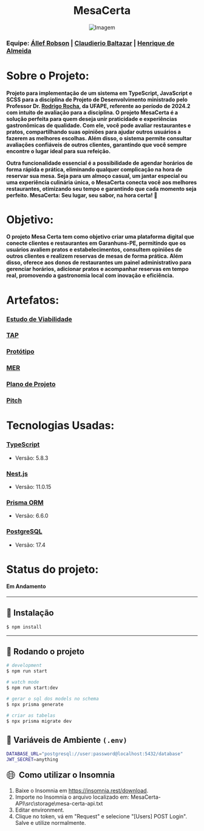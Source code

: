 <h1 style="text-align: center;">MesaCerta</h1>
<p align="center">
  <img src="https://i.imgur.com/pH57SOM.png" alt="Imagem" />
</p>

<h3>Equipe:   
   <a href = "https://github.com/allefbcc">Állef Robson</a> |
   <a href = "https://github.com/Claudierio">Claudierio Baltazar</a> |
   <a href = "https://github.com/Dev-Henrique-Almeida">Henrique de Almeida</a>
</h3>

<h1>Sobre o Projeto:</h1>

<h4>Projeto para implementação de um sistema em TypeScript, JavaScript e SCSS para a disciplina de Projeto de Desenvolvimento ministrado pelo Professor Dr. <a href = "https://github.com/rgcrochaa">Rodrigo Rocha</a>, da UFAPE, referente ao período de 2024.2 com intuito de avaliação para a disciplina. O projeto MesaCerta é a solução perfeita para quem deseja unir praticidade e experiências gastronômicas de qualidade. Com ele, você pode avaliar restaurantes e pratos, compartilhando suas opiniões para ajudar outros usuários a fazerem as melhores escolhas. Além disso, o sistema permite consultar avaliações confiáveis de outros clientes, garantindo que você sempre encontre o lugar ideal para sua refeição.

Outra funcionalidade essencial é a possibilidade de **agendar horários** de forma rápida e prática, eliminando qualquer complicação na hora de reservar sua mesa. Seja para um **almoço casual, um jantar especial ou uma experiência culinária única**, o **MesaCerta** conecta você aos melhores restaurantes, otimizando seu tempo e garantindo que cada momento seja perfeito. **MesaCerta: Seu lugar, seu sabor, na hora certa!** 🚀</h4>
   
<h1>Objetivo:</h1>

   <h4> O projeto Mesa Certa tem como objetivo criar uma plataforma digital que conecte clientes e restaurantes em Garanhuns-PE, permitindo que os usuários avaliem pratos e estabelecimentos, consultem opiniões de outros clientes e realizem reservas de mesas de forma prática. Além disso, oferece aos donos de restaurantes um painel administrativo para gerenciar horários, adicionar pratos e acompanhar reservas em tempo real, promovendo a gastronomia local com inovação e eficiência.
   </h4>
   
<h1>Artefatos:</h1>
<h3><a href = "https://docs.google.com/document/d/1wjmfI1lCJ825pcwKAi9S2E5xAsYx8jPQ/edit?usp=sharing&ouid=117847122838659309163&rtpof=true&sd=true" target="_blank">Estudo de Viabilidade</a></h3>
<h3><a href = "https://docs.google.com/document/d/1XDzQPm2M0N5SbVnFRKEz85k9XyKR_8GR/edit?usp=sharing&ouid=117847122838659309163&rtpof=true&sd=true" target="_blank">TAP</a></h3>
<h3><a href = "https://www.figma.com/design/xPRDuVKrU2Z5YE3GRxhAam/Prot%C3%B3tipo-de-telas----MesaCerta?node-id=0-1&t=wHPaZlJFusEk13Di-1" target="_blank">Protótipo</a></h3>
<h3><a href = "https://drive.google.com/file/d/13P7puwTpwDumGN5UqKXGlfxSbatfSG5f/view?usp=sharing" target="_blank">MER</a></h3>
<h3><a href = "https://docs.google.com/document/d/1XA63bjzmeiI_U5UCQP7B889zrK9HhUwJ/edit?usp=sharing&ouid=117847122838659309163&rtpof=true&sd=true" target="_blank">Plano de Projeto</a></h3>
<h3><a href= "https://www.youtube.com/watch?v=lgomVGFIFY0" target="_blank">Pitch</a> </h3>
<h1>Tecnologias Usadas:</h1>


<h3><a href = "https://www.typescriptlang.org/">TypeScript</a></h3>
<ul>
   <li>Versão: 5.8.3</li>
</ul>

<h3><a href = "https://nestjs.com/">Nest.js</a></h3>
<ul>
   <li>Versão: 11.0.15</li>
</ul>

<h3><a href = "https://www.prisma.io/">Prisma ORM</a></h3>
<ul>
   <li>Versão: 6.6.0</li>
</ul>

<h3><a href = "https://www.postgresql.org/">PostgreSQL</a></h3>
<ul>
   <li>Versão: 17.4</li>
</ul>


<h1>Status do projeto:</h1>
<h4>Em Andamento</h4>

---

## 📌 Instalação

```bash
$ npm install
```

---

## 🚀 Rodando o projeto

```bash
# development
$ npm run start

# watch mode
$ npm run start:dev

# gerar o sql dos models no schema
$ npx prisma generate

# criar as tabelas
$ npx prisma migrate dev
```

## 🔐 Variáveis de Ambiente `(.env)`

```bash
DATABASE_URL="postgresql://user:password@localhost:5432/database"
JWT_SECRET=anything
```

<div style="display: flex; align-items: center; gap: 4px;">
  <span style="font-size: 30px; vertical-align: middle;">🌐</span>
  <h2 style="margin: 5; line-height: 1;">Como utilizar o Insomnia</h2>
</div>

<ol>
  <li>Baixe o Insomnia em <a href="https://insomnia.rest/download" target="_blank">https://insomnia.rest/download</a>.</li>
  <li>Importe no Insomnia o arquivo localizado em: MesaCerta-API\src\storage\mesa-certa-api.txt</li>
  <li>Editar environment.</li>
  <li>Clique no token, vá em "Request" e selecione "[Users] POST Login". Salve e utilize normalmente.</li>
</ol>


